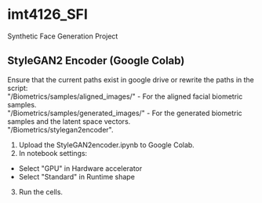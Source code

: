 # imt4126_SFI
Synthetic Face Generation Project

## StyleGAN2 Encoder (Google Colab)
Ensure that the current paths exist in google drive or rewrite the paths in the script:  
"/Biometrics/samples/aligned_images/" - For the aligned facial biometric samples.  
"/Biometrics/samples/generated_images/" - For the generated biometric samples and the latent space vectors.  
"/Biometrics/stylegan2encoder".  

1. Upload the StyleGAN2encoder.ipynb to Google Colab.
2. In notebook settings:
  * Select "GPU" in Hardware accelerator
  * Select "Standard" in Runtime shape
3. Run the cells.
